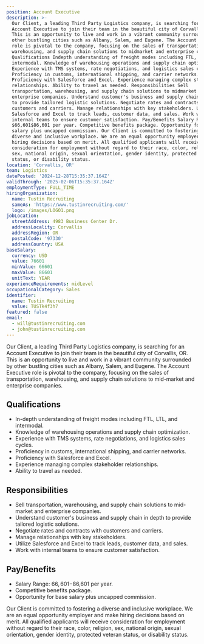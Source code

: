 ```yaml
---
position: Account Executive
description: >-
  Our Client, a leading Third Party Logistics company, is searching for an
  Account Executive to join their team in the beautiful city of Corvallis, OR.
  This is an opportunity to live and work in a vibrant community surrounded by
  other bustling cities such as Albany, Salem, and Eugene. The Account Executive
  role is pivotal to the company, focusing on the sales of transportation,
  warehousing, and supply chain solutions to midmarket and enterprise companies.
  Qualifications Indepth understanding of freight modes including FTL, LTL, and
  intermodal. Knowledge of warehousing operations and supply chain optimization.
  Experience with TMS systems, rate negotiations, and logistics sales cycles.
  Proficiency in customs, international shipping, and carrier networks.
  Proficiency with Salesforce and Excel. Experience managing complex stakeholder
  relationships. Ability to travel as needed. Responsibilities Sell
  transportation, warehousing, and supply chain solutions to midmarket and
  enterprise companies. Understand customer's business and supply chain in depth
  to provide tailored logistic solutions. Negotiate rates and contracts with
  customers and carriers. Manage relationships with key stakeholders. Utilize
  Salesforce and Excel to track leads, customer data, and sales. Work with
  internal teams to ensure customer satisfaction. Pay/Benefits Salary Range:
  $66,601$86,601 per year. Competitive benefits package. Opportunity for base
  salary plus uncapped commission. Our Client is committed to fostering a
  diverse and inclusive workplace. We are an equal opportunity employer and make
  hiring decisions based on merit. All qualified applicants will receive
  consideration for employment without regard to their race, color, religion,
  sex, national origin, sexual orientation, gender identity, protected veteran
  status, or disability status.
location: 'Corvallis, OR'
team: Logistics
datePosted: '2024-12-28T15:35:37.164Z'
validThrough: '2025-02-06T15:35:37.164Z'
employmentType: FULL_TIME
hiringOrganization:
  name: Tustin Recruiting
  sameAs: 'https://www.tustinrecruiting.com/'
  logo: /images/LOGO1.png
jobLocation:
  streetAddress: 4983 Business Center Dr.
  addressLocality: Corvallis
  addressRegion: OR
  postalCode: '97330'
  addressCountry: USA
baseSalary:
  currency: USD
  value: 76601
  minValue: 66601
  maxValue: 86601
  unitText: YEAR
experienceRequirements: midLevel
occupationalCategory: Sales
identifier:
  name: Tustin Recruiting
  value: TUSTk4f3h7
featured: false
email:
  - will@tustinrecruiting.com
  - john@tustinrecruiting.com
---
```




Our Client, a leading Third Party Logistics company, is searching for an Account Executive to join their team in the beautiful city of Corvallis, OR. This is an opportunity to live and work in a vibrant community surrounded by other bustling cities such as Albany, Salem, and Eugene. The Account Executive role is pivotal to the company, focusing on the sales of transportation, warehousing, and supply chain solutions to mid-market and enterprise companies. 

## Qualifications
* In-depth understanding of freight modes including FTL, LTL, and intermodal.
* Knowledge of warehousing operations and supply chain optimization.
* Experience with TMS systems, rate negotiations, and logistics sales cycles.
* Proficiency in customs, international shipping, and carrier networks.
* Proficiency with Salesforce and Excel.
* Experience managing complex stakeholder relationships.
* Ability to travel as needed.

## Responsibilities
* Sell transportation, warehousing, and supply chain solutions to mid-market and enterprise companies.
* Understand customer's business and supply chain in depth to provide tailored logistic solutions.
* Negotiate rates and contracts with customers and carriers.
* Manage relationships with key stakeholders.
* Utilize Salesforce and Excel to track leads, customer data, and sales.
* Work with internal teams to ensure customer satisfaction.

## Pay/Benefits
* Salary Range: $66,601-$86,601 per year.
* Competitive benefits package.
* Opportunity for base salary plus uncapped commission.

Our Client is committed to fostering a diverse and inclusive workplace. We are an equal opportunity employer and make hiring decisions based on merit. All qualified applicants will receive consideration for employment without regard to their race, color, religion, sex, national origin, sexual orientation, gender identity, protected veteran status, or disability status.
